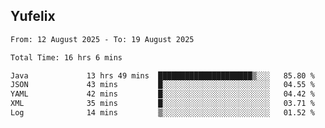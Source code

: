 ## Yufelix

<!--START_SECTION:waka-->

```txt
From: 12 August 2025 - To: 19 August 2025

Total Time: 16 hrs 6 mins

Java             13 hrs 49 mins  █████████████████████▒░░░   85.80 %
JSON             43 mins         █░░░░░░░░░░░░░░░░░░░░░░░░   04.55 %
YAML             42 mins         █░░░░░░░░░░░░░░░░░░░░░░░░   04.42 %
XML              35 mins         █░░░░░░░░░░░░░░░░░░░░░░░░   03.71 %
Log              14 mins         ▒░░░░░░░░░░░░░░░░░░░░░░░░   01.52 %
```

<!--END_SECTION:waka-->

